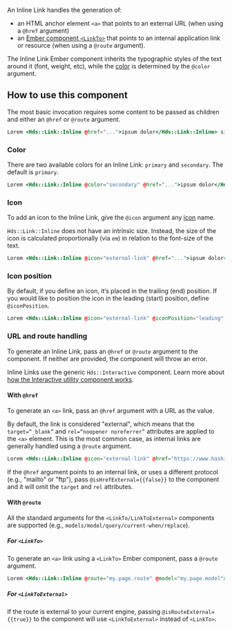 An Inline Link handles the generation of:

- an HTML anchor element `<a>` that points to an external URL (when using a `@href` argument)
- an [Ember component `<LinkTo>`](https://guides.emberjs.com/release/routing/linking-between-routes/#toc_the-linkto--component) that points to an internal application link or resource (when using a `@route` argument).

The Inline Link Ember component inherits the typographic styles of the text around it (font, weight, etc), while the [color](#color-1) is determined by the `@color` argument.

## How to use this component

The most basic invocation requires some content to be passed as children and either an `@href` or `@route` argument.

```handlebars
Lorem <Hds::Link::Inline @href="...">ipsum dolor</Hds::Link::Inline> sit amet consectetur adipiscing elit.
```

### Color

There are two available colors for an Inline Link: `primary` and `secondary`. The default is `primary`.

```handlebars
Lorem <Hds::Link::Inline @color="secondary" @href="...">ipsum dolor</Hds::Link::Inline> sit amet consectetur adipiscing elit.
```

### Icon

To add an icon to the Inline Link, give the `@icon` argument any [icon](/icons/library) name.

`Hds::Link::Inline` does not have an intrinsic size. Instead, the size of the icon is calculated proportionally (via `em`) in relation to the font-size of the text.

```handlebars
Lorem <Hds::Link::Inline @icon="external-link" @href="...">ipsum dolor</Hds::Link::Inline> sit amet consectetur adipiscing elit.
```

### Icon position

By default, if you define an icon, it‘s placed in the trailing (end) position. If you would like to position the icon in the leading (start) position, define `@iconPosition`.

```handlebars
Lorem <Hds::Link::Inline @icon="external-link" @iconPosition="leading" @href="...">ipsum dolor</Hds::Link::Inline> sit amet consectetur adipiscing elit.
```

### URL and route handling

To generate an Inline Link, pass an `@href` or `@route` argument to the component. If neither are provided, the component will throw an error.

Inline Links use the generic `Hds::Interactive` component. Learn more about [how the Interactive utility component works](/utilities/interactive/).

#### With `@href`

To generate an `<a>` link, pass an `@href` argument with a URL as the value.

By default, the link is considered "external", which means that the `target=“_blank”` and `rel=“noopener noreferrer”` attributes are applied to the `<a>` element. This is the most common case, as internal links are generally handled using a `@route` argument.

```handlebars
Lorem <Hds::Link::Inline @icon="external-link" @href="https://www.hashicorp.com">ipsum dolor</Hds::Link::Inline> sit amet consectetur adipiscing elit.
```

If the `@href` argument points to an internal link, or uses a different protocol (e.g., "mailto" or "ftp"), pass `@isHrefExternal={{false}}` to the component and it will omit the `target` and `rel` attributes.

#### With `@route`

All the standard arguments for the `<LinkTo/LinkToExternal>` components are supported (e.g., `models/model/query/current-when/replace`).

##### For `<LinkTo>`

To generate an `<a>` link using a `<LinkTo>` Ember component, pass a `@route` argument.

```handlebars
Lorem <Hds::Link::Inline @route="my.page.route" @model="my.page.model">ipsum dolor</Hds::Link::Inline> sit amet consectetur adipiscing elit.
```

##### For `<LinkToExternal>`

If the route is external to your current engine, passing `@isRouteExternal={{true}}` to the component will use `<LinkToExternal>` instead of `<LinkTo>`.
